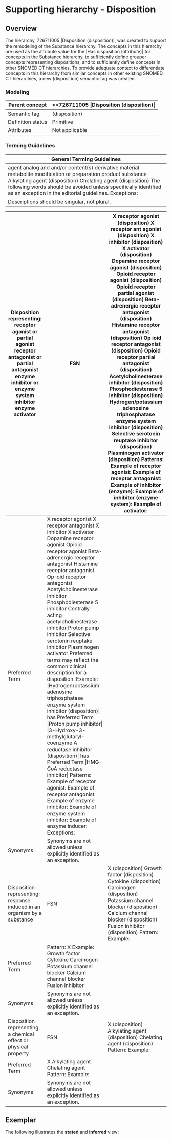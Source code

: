 # Supporting hierarchy - Disposition

## Overview

The hierarchy, 726711005 |Disposition (disposition)|, was created to support the remodeling of the Substance hierarchy. The concepts in this hierarchy are used as the attribute value for the |Has disposition (attribute)| for concepts in the Substance hierarchy, to sufficiently define grouper concepts representing dispositions, and to sufficiently define concepts in other SNOMED CT hierarchies. To provide adequate context to differentiate concepts in this hierarchy from similar concepts in other existing SNOMED CT hierarchies, a new (disposition) semantic tag was created.

### Modeling

| Parent concept    | <<726711005 \|Disposition (disposition)\| |
| ----------------- | ----------------------------------------- |
| Semantic tag      | (disposition)                             |
| Definition status | Primitive                                 |
| Attributes        | Not applicable                            |

### Terming Guidelines

| General Terming Guidelines                                                                                                                                                                                                                                                                                 |
| ---------------------------------------------------------------------------------------------------------------------------------------------------------------------------------------------------------------------------------------------------------------------------------------------------------- |
| agent analog and and/or content(s) derivative material metabolite modification or preparation product substance Alkylating agent (disposition) Chelating agent (disposition) The following words should be avoided unless specifically identified as an exception in the editorial guidelines. Exceptions: |
| Descriptions should be singular, not plural.                                                                                                                                                                                                                                                               |

| Disposition representing: receptor agonist or partial agonist receptor antagonist or partial antagonist enzyme inhibitor or enzyme system inhibitor enzyme activator | FSN                                                                                                                                                                                                                                                                                                                                                                                                                                                                                                                                                                                                                                                                                                                                                                                                                                                                                                                                                       | X receptor agonist (disposition) X receptor ant agonist (disposition) X inhibitor (disposition) X activator (disposition) Dopamine receptor agonist (disposition) Opioid receptor agonist (disposition) Opioid receptor partial agonist (disposition) Beta-adrenergic receptor antagonist (disposition) Histamine receptor antagonist (disposition) Op ioid receptor antagonist (disposition) Opioid receptor partial antagonist (disposition) Acetylcholinesterase inhibitor (disposition) Phosphodiesterase 5 inhibitor (disposition) Hydrogen/potassium adenosine triphosphatase enzyme system inhibitor (disposition) Selective serotonin reuptake inhibitor (disposition) Plasminogen activator (disposition) Patterns: Example of receptor agonist: Example of receptor antagonist: Example of inhibitor (enzyme): Example of inhibitor (enzyme system): Example of activator: |
| -------------------------------------------------------------------------------------------------------------------------------------------------------------------- | --------------------------------------------------------------------------------------------------------------------------------------------------------------------------------------------------------------------------------------------------------------------------------------------------------------------------------------------------------------------------------------------------------------------------------------------------------------------------------------------------------------------------------------------------------------------------------------------------------------------------------------------------------------------------------------------------------------------------------------------------------------------------------------------------------------------------------------------------------------------------------------------------------------------------------------------------------- | ------------------------------------------------------------------------------------------------------------------------------------------------------------------------------------------------------------------------------------------------------------------------------------------------------------------------------------------------------------------------------------------------------------------------------------------------------------------------------------------------------------------------------------------------------------------------------------------------------------------------------------------------------------------------------------------------------------------------------------------------------------------------------------------------------------------------------------------------------------------------------------ |
| Preferred Term                                                                                                                                                       | X receptor agonist X receptor antagonist X inhibitor X activator Dopamine receptor agonist Opioid receptor agonist Beta-adrenergic receptor antagonist Histamine receptor antagonist Op ioid receptor antagonist Acetylcholinesterase inhibitor Phosphodiesterase 5 inhibitor Centrally acting acetylcholinesterase inhibitor Proton pump inhibitor Selective serotonin reuptake inhibitor Plasminogen activator Preferred terms may reflect the common clinical description for a disposition. Example: \|Hydrogen/potassium adenosine triphosphatase enzyme system inhibitor (disposition)\| has Preferred Term \|Proton pump inhibitor\| \|3-Hydroxy-3-methylglutaryl-coenzyme A reductase inhibitor (disposition)\| has Preferred Term \|HMG-CoA reductase inhibitor\| Patterns: Example of receptor agonist: Example of receptor antagonist: Example of enzyme inhibitor: Example of enzyme system inhibitor: Example of enzyme inducer: Exceptions: |                                                                                                                                                                                                                                                                                                                                                                                                                                                                                                                                                                                                                                                                                                                                                                                                                                                                                      |
| Synonyms                                                                                                                                                             | Synonyms are not allowed unless explicitly identified as an exception.                                                                                                                                                                                                                                                                                                                                                                                                                                                                                                                                                                                                                                                                                                                                                                                                                                                                                    |                                                                                                                                                                                                                                                                                                                                                                                                                                                                                                                                                                                                                                                                                                                                                                                                                                                                                      |
| Disposition representing: response induced in an organism by a substance                                                                                             | FSN                                                                                                                                                                                                                                                                                                                                                                                                                                                                                                                                                                                                                                                                                                                                                                                                                                                                                                                                                       | X (disposition) Growth factor (disposition) Cytokine (disposition) Carcinogen (disposition) Potassium channel blocker (disposition) Calcium channel blocker (disposition) Fusion inhibitor (disposition) Pattern: Example:                                                                                                                                                                                                                                                                                                                                                                                                                                                                                                                                                                                                                                                           |
| Preferred Term                                                                                                                                                       | Pattern: X Example: Growth factor Cytokine Carcinogen Potassium channel blocker Calcium channel blocker Fusion inhibitor                                                                                                                                                                                                                                                                                                                                                                                                                                                                                                                                                                                                                                                                                                                                                                                                                                  |                                                                                                                                                                                                                                                                                                                                                                                                                                                                                                                                                                                                                                                                                                                                                                                                                                                                                      |
| Synonyms                                                                                                                                                             | Synonyms are not allowed unless explicitly identified as an exception.                                                                                                                                                                                                                                                                                                                                                                                                                                                                                                                                                                                                                                                                                                                                                                                                                                                                                    |                                                                                                                                                                                                                                                                                                                                                                                                                                                                                                                                                                                                                                                                                                                                                                                                                                                                                      |
| Disposition representing: a chemical effect or physical property                                                                                                     | FSN                                                                                                                                                                                                                                                                                                                                                                                                                                                                                                                                                                                                                                                                                                                                                                                                                                                                                                                                                       | X (disposition) Alkylating agent (disposition) Chelating agent (disposition) Pattern: Example:                                                                                                                                                                                                                                                                                                                                                                                                                                                                                                                                                                                                                                                                                                                                                                                       |
| Preferred Term                                                                                                                                                       | X Alkylating agent Chelating agent Pattern: Example:                                                                                                                                                                                                                                                                                                                                                                                                                                                                                                                                                                                                                                                                                                                                                                                                                                                                                                      |                                                                                                                                                                                                                                                                                                                                                                                                                                                                                                                                                                                                                                                                                                                                                                                                                                                                                      |
| Synonyms                                                                                                                                                             | Synonyms are not allowed unless explicitly identified as an exception.                                                                                                                                                                                                                                                                                                                                                                                                                                                                                                                                                                                                                                                                                                                                                                                                                                                                                    |                                                                                                                                                                                                                                                                                                                                                                                                                                                                                                                                                                                                                                                                                                                                                                                                                                                                                      |

## Exemplar

The following illustrates the **stated** and **inferred** view:

<figure><img src="../../../../authoring/substance/images/174691643.png" alt=""><figcaption></figcaption></figure>

<figure><img src="../../../../authoring/substance/images/174691644.png" alt=""><figcaption></figcaption></figure>

<figure><img src="../../../../authoring/substance/images/174691645.png" alt=""><figcaption></figcaption></figure>
